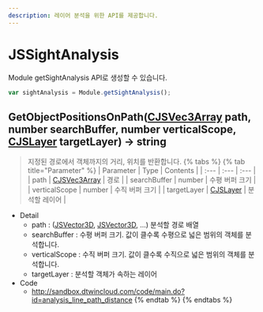 ```yaml
---
description: 레이어 분석을 위한 API를 제공합니다.
---
```


# JSSightAnalysis

Module getSightAnalysis API로 생성할 수 있습니다.

```javascript
var sightAnalysis = Module.getSightAnalysis();
```

## GetObjectPositionsOnPath\([CJSVec3Array](CJSVec3Array.md) path, number searchBuffer, number verticalScope, [CJSLayer](CJSLayer.md) targetLayer\) → string
> 지정된 경로에서 객체까지의 거리, 위치를 반환합니다.
{% tabs %}
{% tab title="Parameter" %}
| Parameter | Type | Contents |
| :--- | :--- | :--- |
| path | [CJSVec3Array](CJSVec3Array.md) | 경로 |
| searchBuffer | number | 수평 버퍼 크기 |
| verticalScope | number | 수직 버퍼 크기 |
| targetLayer | [CJSLayer](CJSLayer.md) | 분석할 레이어 |
* Detail
  * path : ([JSVector3D](JSVector3D.md), [JSVector3D](JSVector3D.md), ...) 분석할 경로 배열
  * searchBuffer : 수평 버퍼 크기. 값이 클수록 수평으로 넓은 범위의 객체를 분석합니다.
  * verticalScope : 수직 버퍼 크기. 값이 클수록 수직으로 넓은 범위의 객체를 분석합니다.
  * targetLayer : 분석할 객체가 속하는 레이어
* Code
  * http://sandbox.dtwincloud.com/code/main.do?id=analysis_line_path_distance
{% endtab %}
{% endtabs %}